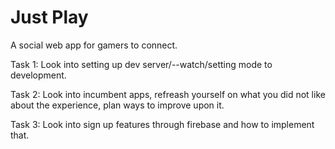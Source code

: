 # Just Play

A social web app for gamers to connect.

Task 1:
Look into setting up dev server/--watch/setting mode to development.

Task 2:
Look into incumbent apps, refreash yourself on what you did not like about the
experience, plan ways to improve upon it.

Task 3:
Look into sign up features through firebase and how to implement that.
